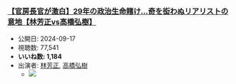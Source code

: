 ### [【官房長官が激白】29年の政治生命賭け…奇を衒わぬリアリストの意地【林芳正vs高橋弘樹】](https://www.youtube.com/watch?v=p5adHhslV98)
-   公開日: 2024-09-17
-   視聴数: 77,541
-   **いいね数: 1,184**
-   出演者: [林芳正](/rehacq_fan/people/林芳正 "wikilink"), [高橋弘樹](/rehacq_fan/people/高橋弘樹 "wikilink")
    - [![](https://img.youtube.com/vi/p5adHhslV98/hqdefault.jpg)](https://www.youtube.com/watch?v=p5adHhslV98)
